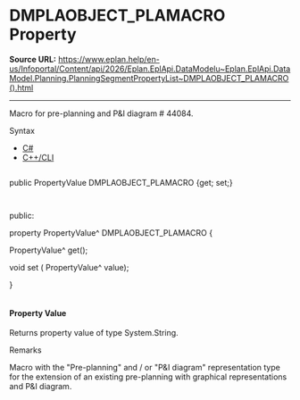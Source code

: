 # DMPLAOBJECT_PLAMACRO Property

**Source URL:** https://www.eplan.help/en-us/Infoportal/Content/api/2026/Eplan.EplApi.DataModelu~Eplan.EplApi.DataModel.Planning.PlanningSegmentPropertyList~DMPLAOBJECT_PLAMACRO().html

---

Macro for pre-planning and P&I diagram # 44084.

Syntax

- [C#](#i-syntax-CS)
- [C++/CLI](#i-syntax-CPP2005)

```
```
public PropertyValue DMPLAOBJECT_PLAMACRO {get; set;}
```
```

```
```
public:

property PropertyValue^ DMPLAOBJECT_PLAMACRO {

   PropertyValue^ get();

   void set (    PropertyValue^ value);

}
```
```

#### Property Value

Returns property value of type System.String.

Remarks

Macro with the "Pre-planning" and / or "P&I diagram" representation type for the extension of an existing pre-planning with graphical representations and P&I diagram.

